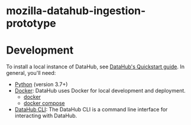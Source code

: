 # mozilla-datahub-ingestion-prototype

# Development

To install a local instance of DataHub, see [DataHub's Quickstart guide](https://datahubproject.io/docs/quickstart/). In general, you'll need:

- [Python](https://www.python.org/) (version 3.7+)
- [Docker](https://www.docker.com/): DataHub uses Docker for local development and
  deployment.
    - [docker](https://docs.docker.com/engine/installation/#supported-platforms)
    - [docker compose](https://docs.docker.com/compose/install/)
- [DataHub CLI](https://datahubproject.io/docs/quickstart/): The DataHub CLI is
  a command line interface for interacting with DataHub.

